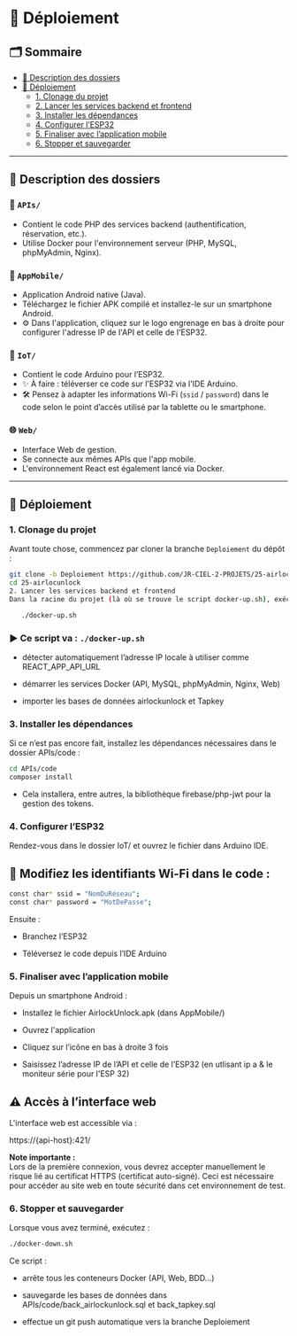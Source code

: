 # 🔐 Déploiement

## 🗂 Sommaire

- [🧠 Description des dossiers](#-description-des-dossiers)
- [🚀 Déploiement](#-déploiement)
  - [1. Clonage du projet](#1-clonage-du-projet)
  - [2. Lancer les services backend et frontend](#2-lancer-les-services-backend-et-frontend)
  - [3. Installer les dépendances](#3-installer-les-dépendances)
  - [4. Configurer l’ESP32](#4-configurer-lesp32)
  - [5. Finaliser avec l’application mobile](#5-finaliser-avec-lapplication-mobile)
  - [6. Stopper et sauvegarder](#6-stopper-et-sauvegarder)

---

## 🧠 Description des dossiers

### 🔧 `APIs/`

- Contient le code PHP des services backend (authentification, réservation, etc.).
- Utilise Docker pour l'environnement serveur (PHP, MySQL, phpMyAdmin, Nginx).

### 📱 `AppMobile/`

- Application Android native (Java).
- Téléchargez le fichier APK compilé et installez-le sur un smartphone Android.
- ⚙️ Dans l'application, cliquez sur le logo engrenage en bas à droite pour configurer l'adresse IP de l'API et celle de l'ESP32.

### 📱 `IoT/`

- Contient le code Arduino pour l’ESP32.
- ✨ À faire : téléverser ce code sur l'ESP32 via l'IDE Arduino.
- 🛠 Pensez à adapter les informations Wi-Fi (`ssid` / `password`) dans le code selon le point d’accès utilisé par la tablette ou le smartphone.

### 🌐 `Web/`

- Interface Web de gestion.
- Se connecte aux mêmes APIs que l'app mobile.
- L'environnement React est également lancé via Docker.

---

## 🚀 Déploiement

### 1. Clonage du projet

Avant toute chose, commencez par cloner la branche `Deploiement` du dépôt :

```bash
git clone -b Deploiement https://github.com/JR-CIEL-2-PROJETS/25-airlocunlock.git
cd 25-airlocunlock
2. Lancer les services backend et frontend
Dans la racine du projet (là où se trouve le script docker-up.sh), exécutez :
```

```bash
   ./docker-up.sh
```
###  ▶️  Ce script va : `./docker-up.sh`

- détecter automatiquement l’adresse IP locale à utiliser comme REACT_APP_API_URL

- démarrer les services Docker (API, MySQL, phpMyAdmin, Nginx, Web)

- importer les bases de données airlockunlock et Tapkey

### 3. Installer les dépendances
Si ce n’est pas encore fait, installez les dépendances nécessaires dans le dossier APIs/code :

```bash
cd APIs/code
composer install
```
- Cela installera, entre autres, la bibliothèque firebase/php-jwt pour la gestion des tokens.

### 4. Configurer l’ESP32
Rendez-vous dans le dossier IoT/ et ouvrez le fichier dans Arduino IDE.

## 🔧 Modifiez les identifiants Wi-Fi dans le code :

```bash
const char* ssid = "NomDuRéseau";
const char* password = "MotDePasse";
```
Ensuite :

- Branchez l’ESP32

- Téléversez le code depuis l’IDE Arduino

### 5. Finaliser avec l’application mobile
Depuis un smartphone Android :

- Installez le fichier AirlockUnlock.apk (dans AppMobile/)

- Ouvrez l'application

- Cliquez sur l’icône en bas à droite 3 fois

- Saisissez l’adresse IP de l’API et celle de l’ESP32 (en utlisant ip a & le moniteur série pour l'ESP 32)

## ⚠️ Accès à l’interface web  
L'interface web est accessible via :

https://{api-host}:421/

**Note importante :**  
Lors de la première connexion, vous devrez accepter manuellement le risque lié au certificat HTTPS (certificat auto-signé). Ceci est nécessaire pour accéder au site web en toute sécurité dans cet environnement de test.


### 6. Stopper et sauvegarder
Lorsque vous avez terminé, exécutez :

```bash
./docker-down.sh
```

Ce script :

- arrête tous les conteneurs Docker (API, Web, BDD...)

- sauvegarde les bases de données dans APIs/code/back_airlockunlock.sql et back_tapkey.sql

- effectue un git push automatique vers la branche Deploiement
